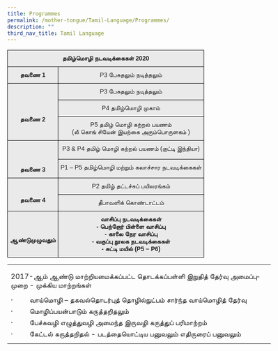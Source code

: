 ```yaml
---
title: Programmes
permalink: /mother-tongue/Tamil-Language/Programmes/
description: ""
third_nav_title: Tamil Language
---
```

<style type="text/css">
.tg  {border-collapse:collapse;border-spacing:0;}
.tg td{border-color:black;border-style:solid;border-width:1px;font-family:Arial, sans-serif;font-size:14px;
  overflow:hidden;padding:10px 5px;word-break:normal;}
.tg th{border-color:black;border-style:solid;border-width:1px;font-family:Arial, sans-serif;font-size:14px;
  font-weight:normal;overflow:hidden;padding:10px 5px;word-break:normal;}
.tg .tg-n4qt{background-color:#EAEAEA;color:#222;font-weight:bold;text-align:center;vertical-align:top}
.tg .tg-ii8k{background-color:#EAEAEA;color:#222;text-align:center;vertical-align:top}
</style>
<table class="tg">
<thead>
  <tr>
    <th class="tg-n4qt" colspan="2">தமிழ்மொழி நடவடிக்கைகள் 2020<br></th>
  </tr>
</thead>
<tbody>
  <tr>
    <td class="tg-n4qt">தவணை 1</td>
    <td class="tg-ii8k">P3 பேசுதலும் நடித்தலும்  </td>
  </tr>
  <tr>
    <td class="tg-n4qt" rowspan="3"><br><br><br><br>தவணை 2</td>
    <td class="tg-ii8k">P3 பேசுதலும் நடித்தலும்</td>
  </tr>
  <tr>
    <td class="tg-ii8k">P4 தமிழ்மொழி முகாம்</td>
  </tr>
  <tr>
    <td class="tg-ii8k">P5 தமிழ் மொழி கற்றல் பயணம்<br>   (லீ கொங் சியேன் இயற்கை அரும்பொருளகம் )</td>
  </tr>
  <tr>
    <td class="tg-n4qt" rowspan="2"><br><br><br>தவணை 3</td>
    <td class="tg-ii8k">P3 &amp; P4 தமிழ் மொழி கற்றல் பயணம் (குட்டி இந்தியா)</td>
  </tr>
  <tr>
    <td class="tg-ii8k">P1 – P5 தமிழ்மொழி மற்றும் கலாச்சார நடவடிக்கைகள்</td>
  </tr>
  <tr>
    <td class="tg-n4qt" rowspan="2"><br>
			<br>தவணை 4</td>
    <td class="tg-ii8k">P2 தமிழ் தட்டச்சுப் பயிலரங்கம்</td>
  </tr>
  <tr>
    <td class="tg-ii8k">தீபாவளிக் கொண்டாட்டம்</td>
  </tr>
  <tr>
    <td class="tg-n4qt"><br><br><br>ஆண்டுமுழுவதும்</td>
    <td class="tg-n4qt">வாசிப்பு நடவடிக்கைகள் <br>-  பெற்றோர் பிள்ளை வாசிப்பு<br>-    காலை நேர வாசிப்பு<br>-    வகுப்பு நூலக நடவடிக்கைகள்<br>-    சுட்டி மயில் (P5 – P6)</td>
  </tr>
</tbody>
</table>



<table border="0" cellpadding="0" cellspacing="0" width="605" style="border-collapse:
 collapse;width:454pt"><colgroup><col width="180" style="mso-width-source:userset;mso-width-alt:6582;width:135pt"> <col width="425" style="mso-width-source:userset;mso-width-alt:15542;width:319pt"></colgroup><tbody><tr height="5" style="mso-height-source:userset;height:3.75pt"><td height="5" width="180" style="height:3.75pt;width:135pt"><a name="RANGE!F3:G9"></a></td><td width="425" style="width:319pt"></td></tr><tr height="62" style="mso-height-source:userset;height:46.5pt"><td colspan="2" height="62" class="xl66" width="605" style="height:46.5pt;width:454pt"><span lang="TA" style="outline: 0px;margin-right:0px;padding-bottom:0px;padding-top:
  0px">2017-ஆம் ஆண்டு மாற்றியமைக்கப்பட்ட தொடக்கப்பள்ளி இறுதித் தேர்வு அமைப்புமுறை - முக்கிய மாற்றங்கள்</span></td></tr><tr height="21" style="height:15.75pt;outline: 0px;margin-right:0px;padding-bottom:
  0px;padding-top:0px"><td colspan="2" height="21" class="xl66" width="605" style="height:15.75pt;
  width:454pt;outline: 0px">·&nbsp;&nbsp;&nbsp;&nbsp;&nbsp;&nbsp;&nbsp;&nbsp;&nbsp;வாய்மொழி – தகவல்தொடர்புத் தொழில்நுட்பம் சார்ந்த வாய்மொழித் தேர்வு</td></tr><tr height="21" style="height:15.75pt;outline: 0px;margin-right:0px;padding-bottom:
  0px;padding-top:0px"><td colspan="2" height="21" class="xl66" width="605" style="height:15.75pt;
  width:454pt;outline: 0px">·&nbsp;&nbsp;&nbsp;&nbsp;&nbsp;&nbsp;&nbsp;&nbsp;&nbsp;மொழிப்பயன்பாடும் கருத்தறிதலும்</td></tr><tr height="21" style="height:15.75pt;outline: 0px;margin-right:0px;padding-bottom:
  0px;padding-top:0px"><td colspan="2" height="21" class="xl67" style="height:15.75pt;outline: 0px">·&nbsp;&nbsp;&nbsp;&nbsp;&nbsp;&nbsp;&nbsp;&nbsp;&nbsp;பேச்சுவழி எழுத்துவழி அமைந்த இருவழி கருத்துப் பரிமாற்றம்</td></tr><tr height="21" style="height:15.75pt;outline: 0px;margin-right:0px;padding-bottom:
  0px;padding-top:0px"><td colspan="2" height="21" class="xl67" style="height:15.75pt;outline: 0px">·&nbsp;&nbsp;&nbsp;&nbsp;&nbsp;&nbsp;&nbsp;&nbsp;&nbsp;கேட்டல் கருத்தறிதல் - படத்தையொட்டிய பனுவலும் எதிருரைப் பனுவலும்</td></tr><tr height="8" style="mso-height-source:userset;height:6.0pt"><td height="8" style="height:6.0pt"></td><td></td></tr></tbody></table>